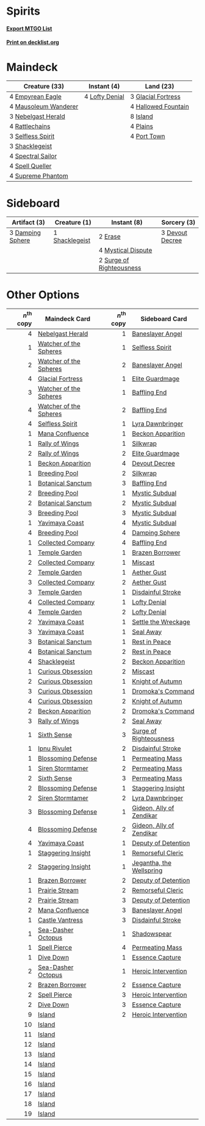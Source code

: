 # Spirits

#### [Export MTGO List](../collection/Spirits/Spirits.txt)
#### [Print on decklist.org](http://decklist.org/?deckmain=4%09Empyrean%20Eagle%0A3%09Glacial%20Fortress%0A4%09Hallowed%20Fountain%0A8%09Island%0A4%09Lofty%20Denial%0A4%09Mausoleum%20Wanderer%0A3%09Nebelgast%20Herald%0A4%09Plains%0A4%09Port%20Town%0A4%09Rattlechains%0A3%09Selfless%20Spirit%0A3%09Shacklegeist%0A4%09Spectral%20Sailor%0A4%09Spell%20Queller%0A4%09Supreme%20Phantom&deckside=3%09Damping%20Sphere%0A3%09Devout%20Decree%0A2%09Erase%0A4%09Mystical%20Dispute%0A1%09Shacklegeist%0A2%09Surge%20of%20Righteousness)
# Maindeck

|                                         Creature (33)                                         |                                       Instant (4)                                       |                                          Land (23)                                          |
|-----------------------------------------------------------------------------------------------|-----------------------------------------------------------------------------------------|---------------------------------------------------------------------------------------------|
|4 [Empyrean Eagle](http://gatherer.wizards.com/Pages/Card/Details.aspx?multiverseid=466962)    |4 [Lofty Denial](http://gatherer.wizards.com/Pages/Card/Details.aspx?multiverseid=485379)|3 [Glacial Fortress](http://gatherer.wizards.com/Pages/Card/Details.aspx?multiverseid=190562)|
|4 [Mausoleum Wanderer](http://gatherer.wizards.com/Pages/Card/Details.aspx?multiverseid=414364)|                                                                                         |4 [Hallowed Fountain](http://gatherer.wizards.com/Pages/Card/Details.aspx?multiverseid=97071)|
|3 [Nebelgast Herald](http://gatherer.wizards.com/Pages/Card/Details.aspx?multiverseid=414366)  |                                                                                         |8 [Island](http://gatherer.wizards.com/Pages/Card/Details.aspx?multiverseid=439857)          |
|4 [Rattlechains](http://gatherer.wizards.com/Pages/Card/Details.aspx?multiverseid=409824)      |                                                                                         |4 [Plains](http://gatherer.wizards.com/Pages/Card/Details.aspx?multiverseid=439856)          |
|3 [Selfless Spirit](http://gatherer.wizards.com/Pages/Card/Details.aspx?multiverseid=414332)   |                                                                                         |4 [Port Town](http://gatherer.wizards.com/Pages/Card/Details.aspx?multiverseid=410046)       |
|3 [Shacklegeist](http://gatherer.wizards.com/Pages/Card/Details.aspx?multiverseid=488252)      |                                                                                         |                                                                                             |
|4 [Spectral Sailor](http://gatherer.wizards.com/Pages/Card/Details.aspx?multiverseid=466830)   |                                                                                         |                                                                                             |
|4 [Spell Queller](http://gatherer.wizards.com/Pages/Card/Details.aspx?multiverseid=414494)     |                                                                                         |                                                                                             |
|4 [Supreme Phantom](http://gatherer.wizards.com/Pages/Card/Details.aspx?multiverseid=447212)   |                                                                                         |                                                                                             |


# Sideboard

|                                       Artifact (3)                                        |                                      Creature (1)                                       |                                            Instant (8)                                            |                                       Sorcery (3)                                        |
|-------------------------------------------------------------------------------------------|-----------------------------------------------------------------------------------------|---------------------------------------------------------------------------------------------------|------------------------------------------------------------------------------------------|
|3 [Damping Sphere](http://gatherer.wizards.com/Pages/Card/Details.aspx?multiverseid=443101)|1 [Shacklegeist](http://gatherer.wizards.com/Pages/Card/Details.aspx?multiverseid=488252)|2 [Erase](http://gatherer.wizards.com/Pages/Card/Details.aspx?multiverseid=386533)                 |3 [Devout Decree](http://gatherer.wizards.com/Pages/Card/Details.aspx?multiverseid=466767)|
|                                                                                           |                                                                                         |4 [Mystical Dispute](http://gatherer.wizards.com/Pages/Card/Details.aspx?multiverseid=473020)      |                                                                                          |
|                                                                                           |                                                                                         |2 [Surge of Righteousness](http://gatherer.wizards.com/Pages/Card/Details.aspx?multiverseid=394720)|                                                                                          |


# Other Options

|*n*<sup>th</sup> copy|                                          Maindeck Card                                          |*n*<sup>th</sup> copy|                                          Sideboard Card                                           |
|--------------------:|-------------------------------------------------------------------------------------------------|--------------------:|---------------------------------------------------------------------------------------------------|
|                    4|[Nebelgast Herald](http://gatherer.wizards.com/Pages/Card/Details.aspx?multiverseid=414366)      |                    1|[Baneslayer Angel](http://gatherer.wizards.com/Pages/Card/Details.aspx?multiverseid=191065)        |
|                    1|[Watcher of the Spheres](http://gatherer.wizards.com/Pages/Card/Details.aspx?multiverseid=485550)|                    1|[Selfless Spirit](http://gatherer.wizards.com/Pages/Card/Details.aspx?multiverseid=414332)         |
|                    2|[Watcher of the Spheres](http://gatherer.wizards.com/Pages/Card/Details.aspx?multiverseid=485550)|                    2|[Baneslayer Angel](http://gatherer.wizards.com/Pages/Card/Details.aspx?multiverseid=191065)        |
|                    4|[Glacial Fortress](http://gatherer.wizards.com/Pages/Card/Details.aspx?multiverseid=190562)      |                    1|[Elite Guardmage](http://gatherer.wizards.com/Pages/Card/Details.aspx?multiverseid=461122)         |
|                    3|[Watcher of the Spheres](http://gatherer.wizards.com/Pages/Card/Details.aspx?multiverseid=485550)|                    1|[Baffling End](http://gatherer.wizards.com/Pages/Card/Details.aspx?multiverseid=439658)            |
|                    4|[Watcher of the Spheres](http://gatherer.wizards.com/Pages/Card/Details.aspx?multiverseid=485550)|                    2|[Baffling End](http://gatherer.wizards.com/Pages/Card/Details.aspx?multiverseid=439658)            |
|                    4|[Selfless Spirit](http://gatherer.wizards.com/Pages/Card/Details.aspx?multiverseid=414332)       |                    1|[Lyra Dawnbringer](http://gatherer.wizards.com/Pages/Card/Details.aspx?multiverseid=442914)        |
|                    1|[Mana Confluence](http://gatherer.wizards.com/Pages/Card/Details.aspx?multiverseid=409573)       |                    1|[Beckon Apparition](http://gatherer.wizards.com/Pages/Card/Details.aspx?multiverseid=157415)       |
|                    1|[Rally of Wings](http://gatherer.wizards.com/Pages/Card/Details.aspx?multiverseid=460954)        |                    1|[Silkwrap](http://gatherer.wizards.com/Pages/Card/Details.aspx?multiverseid=394699)                |
|                    2|[Rally of Wings](http://gatherer.wizards.com/Pages/Card/Details.aspx?multiverseid=460954)        |                    2|[Elite Guardmage](http://gatherer.wizards.com/Pages/Card/Details.aspx?multiverseid=461122)         |
|                    1|[Beckon Apparition](http://gatherer.wizards.com/Pages/Card/Details.aspx?multiverseid=157415)     |                    4|[Devout Decree](http://gatherer.wizards.com/Pages/Card/Details.aspx?multiverseid=466767)           |
|                    1|[Breeding Pool](http://gatherer.wizards.com/Pages/Card/Details.aspx?multiverseid=97088)          |                    2|[Silkwrap](http://gatherer.wizards.com/Pages/Card/Details.aspx?multiverseid=394699)                |
|                    1|[Botanical Sanctum](http://gatherer.wizards.com/Pages/Card/Details.aspx?multiverseid=417817)     |                    3|[Baffling End](http://gatherer.wizards.com/Pages/Card/Details.aspx?multiverseid=439658)            |
|                    2|[Breeding Pool](http://gatherer.wizards.com/Pages/Card/Details.aspx?multiverseid=97088)          |                    1|[Mystic Subdual](http://gatherer.wizards.com/Pages/Card/Details.aspx?multiverseid=479577)          |
|                    2|[Botanical Sanctum](http://gatherer.wizards.com/Pages/Card/Details.aspx?multiverseid=417817)     |                    2|[Mystic Subdual](http://gatherer.wizards.com/Pages/Card/Details.aspx?multiverseid=479577)          |
|                    3|[Breeding Pool](http://gatherer.wizards.com/Pages/Card/Details.aspx?multiverseid=97088)          |                    3|[Mystic Subdual](http://gatherer.wizards.com/Pages/Card/Details.aspx?multiverseid=479577)          |
|                    1|[Yavimaya Coast](http://gatherer.wizards.com/Pages/Card/Details.aspx?multiverseid=129810)        |                    4|[Mystic Subdual](http://gatherer.wizards.com/Pages/Card/Details.aspx?multiverseid=479577)          |
|                    4|[Breeding Pool](http://gatherer.wizards.com/Pages/Card/Details.aspx?multiverseid=97088)          |                    4|[Damping Sphere](http://gatherer.wizards.com/Pages/Card/Details.aspx?multiverseid=443101)          |
|                    1|[Collected Company](http://gatherer.wizards.com/Pages/Card/Details.aspx?multiverseid=394519)     |                    4|[Baffling End](http://gatherer.wizards.com/Pages/Card/Details.aspx?multiverseid=439658)            |
|                    1|[Temple Garden](http://gatherer.wizards.com/Pages/Card/Details.aspx?multiverseid=405112)         |                    1|[Brazen Borrower](http://gatherer.wizards.com/Pages/Card/Details.aspx?multiverseid=473001)         |
|                    2|[Collected Company](http://gatherer.wizards.com/Pages/Card/Details.aspx?multiverseid=394519)     |                    1|[Miscast](http://gatherer.wizards.com/Pages/Card/Details.aspx?multiverseid=485380)                 |
|                    2|[Temple Garden](http://gatherer.wizards.com/Pages/Card/Details.aspx?multiverseid=405112)         |                    1|[Aether Gust](http://gatherer.wizards.com/Pages/Card/Details.aspx?multiverseid=466796)             |
|                    3|[Collected Company](http://gatherer.wizards.com/Pages/Card/Details.aspx?multiverseid=394519)     |                    2|[Aether Gust](http://gatherer.wizards.com/Pages/Card/Details.aspx?multiverseid=466796)             |
|                    3|[Temple Garden](http://gatherer.wizards.com/Pages/Card/Details.aspx?multiverseid=405112)         |                    1|[Disdainful Stroke](http://gatherer.wizards.com/Pages/Card/Details.aspx?multiverseid=420705)       |
|                    4|[Collected Company](http://gatherer.wizards.com/Pages/Card/Details.aspx?multiverseid=394519)     |                    1|[Lofty Denial](http://gatherer.wizards.com/Pages/Card/Details.aspx?multiverseid=485379)            |
|                    4|[Temple Garden](http://gatherer.wizards.com/Pages/Card/Details.aspx?multiverseid=405112)         |                    2|[Lofty Denial](http://gatherer.wizards.com/Pages/Card/Details.aspx?multiverseid=485379)            |
|                    2|[Yavimaya Coast](http://gatherer.wizards.com/Pages/Card/Details.aspx?multiverseid=129810)        |                    1|[Settle the Wreckage](http://gatherer.wizards.com/Pages/Card/Details.aspx?multiverseid=435186)     |
|                    3|[Yavimaya Coast](http://gatherer.wizards.com/Pages/Card/Details.aspx?multiverseid=129810)        |                    1|[Seal Away](http://gatherer.wizards.com/Pages/Card/Details.aspx?multiverseid=442919)               |
|                    3|[Botanical Sanctum](http://gatherer.wizards.com/Pages/Card/Details.aspx?multiverseid=417817)     |                    1|[Rest in Peace](http://gatherer.wizards.com/Pages/Card/Details.aspx?multiverseid=442021)           |
|                    4|[Botanical Sanctum](http://gatherer.wizards.com/Pages/Card/Details.aspx?multiverseid=417817)     |                    2|[Rest in Peace](http://gatherer.wizards.com/Pages/Card/Details.aspx?multiverseid=442021)           |
|                    4|[Shacklegeist](http://gatherer.wizards.com/Pages/Card/Details.aspx?multiverseid=488252)          |                    2|[Beckon Apparition](http://gatherer.wizards.com/Pages/Card/Details.aspx?multiverseid=157415)       |
|                    1|[Curious Obsession](http://gatherer.wizards.com/Pages/Card/Details.aspx?multiverseid=439692)     |                    2|[Miscast](http://gatherer.wizards.com/Pages/Card/Details.aspx?multiverseid=485380)                 |
|                    2|[Curious Obsession](http://gatherer.wizards.com/Pages/Card/Details.aspx?multiverseid=439692)     |                    1|[Knight of Autumn](http://gatherer.wizards.com/Pages/Card/Details.aspx?multiverseid=452933)        |
|                    3|[Curious Obsession](http://gatherer.wizards.com/Pages/Card/Details.aspx?multiverseid=439692)     |                    1|[Dromoka's Command](http://gatherer.wizards.com/Pages/Card/Details.aspx?multiverseid=394558)       |
|                    4|[Curious Obsession](http://gatherer.wizards.com/Pages/Card/Details.aspx?multiverseid=439692)     |                    2|[Knight of Autumn](http://gatherer.wizards.com/Pages/Card/Details.aspx?multiverseid=452933)        |
|                    2|[Beckon Apparition](http://gatherer.wizards.com/Pages/Card/Details.aspx?multiverseid=157415)     |                    2|[Dromoka's Command](http://gatherer.wizards.com/Pages/Card/Details.aspx?multiverseid=394558)       |
|                    3|[Rally of Wings](http://gatherer.wizards.com/Pages/Card/Details.aspx?multiverseid=460954)        |                    2|[Seal Away](http://gatherer.wizards.com/Pages/Card/Details.aspx?multiverseid=442919)               |
|                    1|[Sixth Sense](http://gatherer.wizards.com/Pages/Card/Details.aspx?multiverseid=426889)           |                    3|[Surge of Righteousness](http://gatherer.wizards.com/Pages/Card/Details.aspx?multiverseid=394720)  |
|                    1|[Ipnu Rivulet](http://gatherer.wizards.com/Pages/Card/Details.aspx?multiverseid=430869)          |                    2|[Disdainful Stroke](http://gatherer.wizards.com/Pages/Card/Details.aspx?multiverseid=420705)       |
|                    1|[Blossoming Defense](http://gatherer.wizards.com/Pages/Card/Details.aspx?multiverseid=417719)    |                    1|[Permeating Mass](http://gatherer.wizards.com/Pages/Card/Details.aspx?multiverseid=414467)         |
|                    1|[Siren Stormtamer](http://gatherer.wizards.com/Pages/Card/Details.aspx?multiverseid=435232)      |                    2|[Permeating Mass](http://gatherer.wizards.com/Pages/Card/Details.aspx?multiverseid=414467)         |
|                    2|[Sixth Sense](http://gatherer.wizards.com/Pages/Card/Details.aspx?multiverseid=426889)           |                    3|[Permeating Mass](http://gatherer.wizards.com/Pages/Card/Details.aspx?multiverseid=414467)         |
|                    2|[Blossoming Defense](http://gatherer.wizards.com/Pages/Card/Details.aspx?multiverseid=417719)    |                    1|[Staggering Insight](http://gatherer.wizards.com/Pages/Card/Details.aspx?multiverseid=476479)      |
|                    2|[Siren Stormtamer](http://gatherer.wizards.com/Pages/Card/Details.aspx?multiverseid=435232)      |                    2|[Lyra Dawnbringer](http://gatherer.wizards.com/Pages/Card/Details.aspx?multiverseid=442914)        |
|                    3|[Blossoming Defense](http://gatherer.wizards.com/Pages/Card/Details.aspx?multiverseid=417719)    |                    1|[Gideon, Ally of Zendikar](http://gatherer.wizards.com/Pages/Card/Details.aspx?multiverseid=401897)|
|                    4|[Blossoming Defense](http://gatherer.wizards.com/Pages/Card/Details.aspx?multiverseid=417719)    |                    2|[Gideon, Ally of Zendikar](http://gatherer.wizards.com/Pages/Card/Details.aspx?multiverseid=401897)|
|                    4|[Yavimaya Coast](http://gatherer.wizards.com/Pages/Card/Details.aspx?multiverseid=129810)        |                    1|[Deputy of Detention](http://gatherer.wizards.com/Pages/Card/Details.aspx?multiverseid=457309)     |
|                    1|[Staggering Insight](http://gatherer.wizards.com/Pages/Card/Details.aspx?multiverseid=476479)    |                    1|[Remorseful Cleric](http://gatherer.wizards.com/Pages/Card/Details.aspx?multiverseid=447169)       |
|                    2|[Staggering Insight](http://gatherer.wizards.com/Pages/Card/Details.aspx?multiverseid=476479)    |                    1|[Jegantha, the Wellspring](http://gatherer.wizards.com/Pages/Card/Details.aspx?multiverseid=479742)|
|                    1|[Brazen Borrower](http://gatherer.wizards.com/Pages/Card/Details.aspx?multiverseid=473001)       |                    2|[Deputy of Detention](http://gatherer.wizards.com/Pages/Card/Details.aspx?multiverseid=457309)     |
|                    1|[Prairie Stream](http://gatherer.wizards.com/Pages/Card/Details.aspx?multiverseid=401998)        |                    2|[Remorseful Cleric](http://gatherer.wizards.com/Pages/Card/Details.aspx?multiverseid=447169)       |
|                    2|[Prairie Stream](http://gatherer.wizards.com/Pages/Card/Details.aspx?multiverseid=401998)        |                    3|[Deputy of Detention](http://gatherer.wizards.com/Pages/Card/Details.aspx?multiverseid=457309)     |
|                    2|[Mana Confluence](http://gatherer.wizards.com/Pages/Card/Details.aspx?multiverseid=409573)       |                    3|[Baneslayer Angel](http://gatherer.wizards.com/Pages/Card/Details.aspx?multiverseid=191065)        |
|                    1|[Castle Vantress](http://gatherer.wizards.com/Pages/Card/Details.aspx?multiverseid=473204)       |                    3|[Disdainful Stroke](http://gatherer.wizards.com/Pages/Card/Details.aspx?multiverseid=420705)       |
|                    1|[Sea-Dasher Octopus](http://gatherer.wizards.com/Pages/Card/Details.aspx?multiverseid=479586)    |                    1|[Shadowspear](http://gatherer.wizards.com/Pages/Card/Details.aspx?multiverseid=476487)             |
|                    1|[Spell Pierce](http://gatherer.wizards.com/Pages/Card/Details.aspx?multiverseid=425876)          |                    4|[Permeating Mass](http://gatherer.wizards.com/Pages/Card/Details.aspx?multiverseid=414467)         |
|                    1|[Dive Down](http://gatherer.wizards.com/Pages/Card/Details.aspx?multiverseid=435205)             |                    1|[Essence Capture](http://gatherer.wizards.com/Pages/Card/Details.aspx?multiverseid=457181)         |
|                    2|[Sea-Dasher Octopus](http://gatherer.wizards.com/Pages/Card/Details.aspx?multiverseid=479586)    |                    1|[Heroic Intervention](http://gatherer.wizards.com/Pages/Card/Details.aspx?multiverseid=423776)     |
|                    2|[Brazen Borrower](http://gatherer.wizards.com/Pages/Card/Details.aspx?multiverseid=473001)       |                    2|[Essence Capture](http://gatherer.wizards.com/Pages/Card/Details.aspx?multiverseid=457181)         |
|                    2|[Spell Pierce](http://gatherer.wizards.com/Pages/Card/Details.aspx?multiverseid=425876)          |                    3|[Heroic Intervention](http://gatherer.wizards.com/Pages/Card/Details.aspx?multiverseid=423776)     |
|                    2|[Dive Down](http://gatherer.wizards.com/Pages/Card/Details.aspx?multiverseid=435205)             |                    3|[Essence Capture](http://gatherer.wizards.com/Pages/Card/Details.aspx?multiverseid=457181)         |
|                    9|[Island](http://gatherer.wizards.com/Pages/Card/Details.aspx?multiverseid=439857)                |                    2|[Heroic Intervention](http://gatherer.wizards.com/Pages/Card/Details.aspx?multiverseid=423776)     |
|                   10|[Island](http://gatherer.wizards.com/Pages/Card/Details.aspx?multiverseid=439857)                |                     |                                                                                                   |
|                   11|[Island](http://gatherer.wizards.com/Pages/Card/Details.aspx?multiverseid=439857)                |                     |                                                                                                   |
|                   12|[Island](http://gatherer.wizards.com/Pages/Card/Details.aspx?multiverseid=439857)                |                     |                                                                                                   |
|                   13|[Island](http://gatherer.wizards.com/Pages/Card/Details.aspx?multiverseid=439857)                |                     |                                                                                                   |
|                   14|[Island](http://gatherer.wizards.com/Pages/Card/Details.aspx?multiverseid=439857)                |                     |                                                                                                   |
|                   15|[Island](http://gatherer.wizards.com/Pages/Card/Details.aspx?multiverseid=439857)                |                     |                                                                                                   |
|                   16|[Island](http://gatherer.wizards.com/Pages/Card/Details.aspx?multiverseid=439857)                |                     |                                                                                                   |
|                   17|[Island](http://gatherer.wizards.com/Pages/Card/Details.aspx?multiverseid=439857)                |                     |                                                                                                   |
|                   18|[Island](http://gatherer.wizards.com/Pages/Card/Details.aspx?multiverseid=439857)                |                     |                                                                                                   |
|                   19|[Island](http://gatherer.wizards.com/Pages/Card/Details.aspx?multiverseid=439857)                |                     |                                                                                                   |

